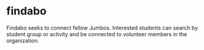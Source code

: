 # findabo

Findabo seeks to connect fellow Jumbos. Interested students can search by 
student group or activity and be connected to volunteer members in the
organization.  
